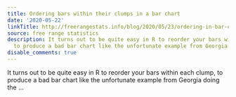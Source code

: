 ```yaml
---
title: Ordering bars within their clumps in a bar chart
date: '2020-05-22'
linkTitle: http://freerangestats.info/blog/2020/05/23/ordering-in-bar-charts
source: free range statistics
description: It turns out to be quite easy in R to reorder your bars within each clump,
  to produce a bad bar chart like the unfortunate example from Georgia doing the ...
disable_comments: true
---
```

It turns out to be quite easy in R to reorder your bars within each clump, to produce a bad bar chart like the unfortunate example from Georgia doing the ...